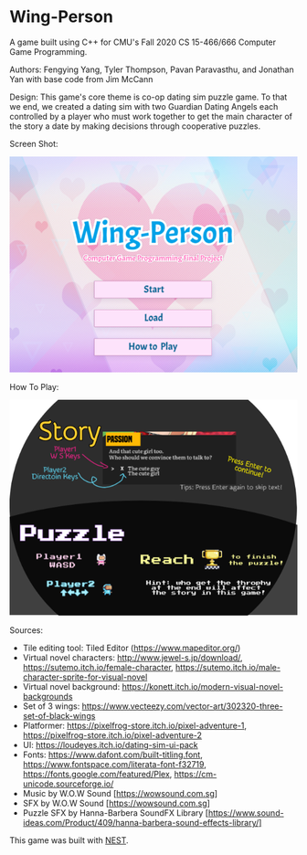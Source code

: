 # Wing-Person

A game built using C++ for CMU's Fall 2020 CS 15-466/666 Computer Game Programming.

Authors: Fengying Yang, Tyler Thompson, Pavan Paravasthu, and Jonathan Yan with base code from Jim McCann

Design: This game's core theme is co-op dating sim puzzle game. To that we end, we created a dating sim with two Guardian Dating Angels each controlled by a player who must work together to get the main character of the story a date by making decisions through cooperative puzzles.

Screen Shot:

![Screen Shot](screenshot.png)

How To Play:

![Screen Shot](dist/menu/tutorial.png)

Sources:

- Tile editing tool: Tiled Editor (https://www.mapeditor.org/)
- Virtual novel characters: http://www.jewel-s.jp/download/, https://sutemo.itch.io/female-character, https://sutemo.itch.io/male-character-sprite-for-visual-novel
- Virtual novel background: https://konett.itch.io/modern-visual-novel-backgrounds
- Set of 3 wings: https://www.vecteezy.com/vector-art/302320-three-set-of-black-wings
- Platformer: https://pixelfrog-store.itch.io/pixel-adventure-1, https://pixelfrog-store.itch.io/pixel-adventure-2
- UI: https://loudeyes.itch.io/dating-sim-ui-pack
- Fonts: https://www.dafont.com/built-titling.font, https://www.fontspace.com/literata-font-f32719, https://fonts.google.com/featured/Plex, https://cm-unicode.sourceforge.io/
- Music by W.O.W Sound [https://wowsound.com.sg]
- SFX by W.O.W Sound [https://wowsound.com.sg]
- Puzzle SFX by Hanna-Barbera SoundFX Library [https://www.sound-ideas.com/Product/409/hanna-barbera-sound-effects-library/] 

This game was built with [NEST](NEST.md).
